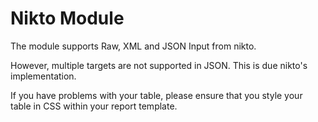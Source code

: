 # Nikto Module

The module supports Raw, XML and JSON Input from nikto.

However, multiple targets are not supported in JSON. This is due nikto's implementation.

If you have problems with your table, please ensure that you style your table
in CSS within your report template.


